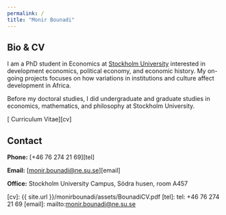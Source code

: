 ```yaml
---
permalink: /
title: "Monir Bounadi"
---
```


## Bio & CV

I am a PhD student in Economics at [Stockholm University](https://www.ne.su.se/) interested in development economics, political economy, and economic history. My on-going projects focuses on how variations in institutions and culture affect development in Africa.

Before my doctoral studies, I did undergraduate and graduate studies in economics, mathematics, and philosophy at Stockholm University.

[<i class="fas fa-file-pdf"></i> Curriculum Vitae][cv]

## Contact

**Phone:** [+46 76 274 21 69][tel]

**Email:** [monir.bounadi@ne.su.se][email]

**Office:** Stockholm University Campus, Södra husen, room A457

[cv]: {{ site.url }}/monirbounadi/assets/BounadiCV.pdf
[tel]: tel: +46 76 274 21 69
[email]: mailto:monir.bounadi@ne.su.se
